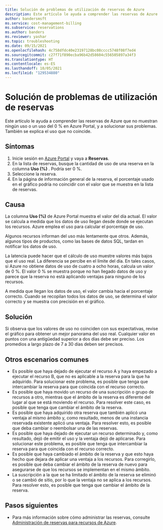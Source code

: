 ```yaml
---
title: Solución de problemas de utilización de reservas de Azure
description: Este artículo le ayuda a comprender las reservas de Azure que no muestran ningún uso o un uso del 0 % en Azure Portal, y a solucionar sus problemas. También se explica el uso que no coincide.
author: bandersmsft
ms.service: cost-management-billing
ms.subservice: reservations
ms.author: banders
ms.reviewer: yashar
ms.topic: troubleshooting
ms.date: 09/15/2021
ms.openlocfilehash: 4c758dfdc40e23197128bc08cccc5748f08f7ed4
ms.sourcegitcommit: c27f71f890ecba96b42d58604c556505897a34f3
ms.translationtype: HT
ms.contentlocale: es-ES
ms.lasthandoff: 10/05/2021
ms.locfileid: "129534880"
---
```

# <a name="troubleshoot-reservation-utilization"></a>Solución de problemas de utilización de reservas

Este artículo le ayuda a comprender las reservas de Azure que no muestran ningún uso o un uso del 0 % en Azure Portal, y a solucionar sus problemas. También se explica el uso que no coincide.

## <a name="symptoms"></a>Síntomas

1. Inicie sesión en [Azure Portal](https://portal.azure.com) y vaya a **Reservas**.
1. En la lista de reservas, busque la cantidad de uso de una reserva en la columna **Uso (%)** . Podría ser 0 %.
1. Seleccione la reserva.
1. En la página de información general de la reserva, el porcentaje usado en el gráfico podría no coincidir con el valor que se muestra en la lista de reservas.

## <a name="cause"></a>Causa

La columna **Uso (%)** de Azure Portal muestra el valor del día actual. El valor se calcula a medida que los datos de uso llegan desde donde se ejecutan los recursos. Azure emplea el uso para calcular el porcentaje de uso.

Algunos recursos informan del uso más lentamente que otros. Además, algunos tipos de productos, como las bases de datos SQL, tardan en notificar los datos de uso.

La latencia puede hacer que el cálculo de uso muestre valores más bajos que el uso real. La diferencia se percibe en el límite del día. En tales casos, si Azure no obtiene datos de uso de cuatro a ocho horas, calcula un valor de 0 %. El valor 0 % se muestra porque no han llegado datos de uso y parece que la reserva no está aplicando ventajas para ninguno de los recursos.

A medida que llegan los datos de uso, el valor cambia hacia el porcentaje correcto. Cuando se recopilan todos los datos de uso, se determina el valor correcto y se muestra con precisión en el gráfico.

## <a name="solution"></a>Solución

Si observa que los valores de uso no coinciden con sus expectativas, revise el gráfico para obtener un mejor panorama del uso real. Cualquier valor en puntos con una antigüedad superior a dos días debe ser preciso. Los promedios a largo plazo de 7 a 30 días deben ser precisos.

## <a name="other-common-scenarios"></a>Otros escenarios comunes
- Es posible que haya dejado de ejecutar el recurso A y haya empezado a ejecutar el recurso B, que no es aplicable a la reserva para la que ha adquirido. Para solucionar este problema, es posible que tenga que intercambiar la reserva para que coincida con el recurso correcto. 
- Es posible que haya movido un recurso de una suscripción o grupo de recursos a otro, mientras que el ámbito de la reserva es diferente del lugar al que se está moviendo el recurso. Para resolver este caso, es posible que tenga que cambiar el ámbito de la reserva.
- Es posible que haya adquirido otra reserva que también aplicó una ventaja al mismo ámbito y, como resultado, menos de una instancia reservada existente aplicó una ventaja. Para resolver esto, es posible que deba cambiar o reembolsar una de las reservas.
- Es posible que haya dejado de ejecutar un recurso determinado y, como resultado, dejó de emitir el uso y la ventaja dejó de aplicarse. Para solucionar este problema, es posible que tenga que intercambiar la reserva para que coincida con el recurso correcto. 
- Es posible que haya cambiado el ámbito de la reserva y que esto haya hecho que dejara de aplicar una ventaja a los recursos. Para corregirlo, es posible que deba cambiar el ámbito de la reserva de nuevo para asegurarse de que los recursos se implementan en el mismo ámbito.
- La suscripción a la que se ha limitado el ámbito de la reserva se eliminó o se cambió de sitio, por lo que la ventaja no se aplica a los recursos. Para resolver esto, es posible que tenga que cambiar el ámbito de la reserva.

## <a name="next-steps"></a>Pasos siguientes

- Para más información sobre cómo administrar las reservas, consulte [Administración de reservas para recursos de Azure](manage-reserved-vm-instance.md).
